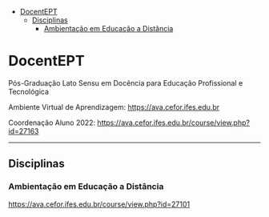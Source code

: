 <!-- TOC -->

- [DocentEPT](#docentept)
    - [Disciplinas](#disciplinas)
        - [Ambientação em Educação a Distância](#ambienta%C3%A7%C3%A3o-em-educa%C3%A7%C3%A3o-a-dist%C3%A2ncia)

<!-- /TOC -->

# DocentEPT

Pós-Graduação Lato Sensu em Docência para Educação Profissional e Tecnológica

Ambiente Virtual de Aprendizagem: https://ava.cefor.ifes.edu.br

Coordenação Aluno 2022: https://ava.cefor.ifes.edu.br/course/view.php?id=27163

---

## Disciplinas

### Ambientação em Educação a Distância

https://ava.cefor.ifes.edu.br/course/view.php?id=27101